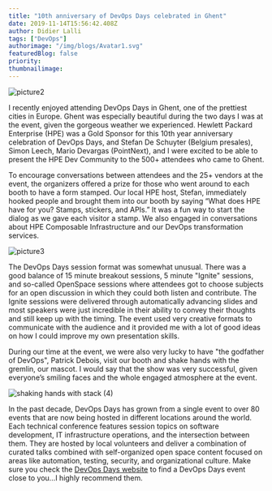 ```yaml
---
title: "10th anniversary of DevOps Days celebrated in Ghent"
date: 2019-11-14T15:56:42.408Z
author: Didier Lalli 
tags: ["DevOps"]
authorimage: "/img/blogs/Avatar1.svg"
featuredBlog: false
priority:
thumbnailimage:
---
```

![picture2](https://hpe-developer-portal.s3.amazonaws.com/uploads/media/2019/10/picture2-1573748147341.png)

I recently enjoyed attending DevOps Days in Ghent, one of the prettiest cities in Europe. Ghent was especially beautiful during the two days I was at the event, given the gorgeous weather we experienced. Hewlett Packard Enterprise (HPE) was a Gold Sponsor for this 10th year anniversary celebration of DevOps Days, and Stefan De Schuyter (Belgium presales), Simon Leech, Mario Devargas (PointNext), and I were excited to be able to present the HPE Dev Community to the 500+ attendees who came to Ghent.

To encourage conversations between attendees and the 25+ vendors at the event, the organizers offered a prize for those who went around to each booth to have a form stamped. Our local HPE host, Stefan, immediately hooked people and brought them into our booth by saying “What does HPE have for you? Stamps, stickers, and APIs.” It was a fun way to start the dialog as we gave each visitor a stamp. We also engaged in conversations about HPE Composable Infrastructure and our DevOps transformation services. 


![picture3](https://hpe-developer-portal.s3.amazonaws.com/uploads/media/2019/10/picture3-1573748200636.png)

The DevOps Days session format was somewhat unusual. There was a good balance of 15 minute breakout sessions, 5 minute "Ignite" sessions, and so-called OpenSpace sessions where attendees got to choose subjects for an open discussion in which they could both listen and contribute. The Ignite sessions were delivered through automatically advancing slides and most speakers were just incredible in their ability to convey their thoughts and still keep up with the timing. The event used very creative formats to communicate with the audience and it provided me with a lot of good ideas on how I could improve my own presentation skills.

During our time at the event, we were also very lucky to have "the godfather of DevOps", Patrick Debois, visit our booth and shake hands with the gremlin, our mascot. I would say that the show was very successful, given everyone’s smiling faces and the whole engaged atmosphere at the event. 


![shaking hands with stack (4)](https://hpe-developer-portal.s3.amazonaws.com/uploads/media/2019/10/shaking-hands-with-stack-4-1573752028593.png)

In the past decade, DevOps Days has grown from a single event to over 80 events that are now being hosted in different locations around the world. Each technical conference features session topics on software development, IT infrastructure operations, and the intersection between them. They are hosted by local volunteers and deliver a combination of curated talks combined with self-organized open space content focused on areas like automation, testing, security, and organizational culture. Make sure you check the [DevOps Days website](https://devopsdays.org/) to find a DevOps Days event close to you…I highly recommend them. 
